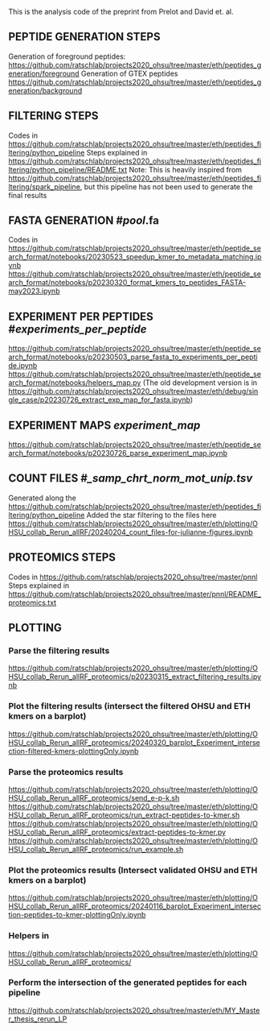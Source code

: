 This is the analysis code of the preprint from Prelot and David et. al.

## PEPTIDE GENERATION STEPS
Generation of foreground peptides: 
https://github.com/ratschlab/projects2020_ohsu/tree/master/eth/peptides_generation/foreground
Generation of GTEX peptides
https://github.com/ratschlab/projects2020_ohsu/tree/master/eth/peptides_generation/background

## FILTERING STEPS 
Codes in https://github.com/ratschlab/projects2020_ohsu/tree/master/eth/peptides_filtering/python_pipeline 
Steps explained in https://github.com/ratschlab/projects2020_ohsu/tree/master/eth/peptides_filtering/python_pipeline/README.txt
Note: This is heavily inspired from https://github.com/ratschlab/projects2020_ohsu/tree/master/eth/peptides_filtering/spark_pipeline, but this pipeline has not been used to generate the final results

## FASTA GENERATION #*pool*.fa
Codes in
https://github.com/ratschlab/projects2020_ohsu/tree/master/eth/peptide_search_format/notebooks/20230523_speedup_kmer_to_metadata_matching.ipynb
https://github.com/ratschlab/projects2020_ohsu/tree/master/eth/peptide_search_format/notebooks/p20230320_format_kmers_to_peptides_FASTA-may2023.ipynb

## EXPERIMENT PER PEPTIDES #*experiments_per_peptide*
https://github.com/ratschlab/projects2020_ohsu/tree/master/eth/peptide_search_format/notebooks/p20230503_parse_fasta_to_experiments_per_peptide.ipynb
https://github.com/ratschlab/projects2020_ohsu/tree/master/eth/peptide_search_format/notebooks/helpers_map.py
(The old development version is in
https://github.com/ratschlab/projects2020_ohsu/tree/master/eth/debug/single_case/p20230726_extract_exp_map_for_fasta.ipynb)

## EXPERIMENT MAPS *experiment_map*
https://github.com/ratschlab/projects2020_ohsu/tree/master/eth/peptide_search_format/notebooks/p20230726_parse_experiment_map.ipynb

## COUNT FILES #*_samp_chrt_norm_mot_unip.tsv*
Generated along the
https://github.com/ratschlab/projects2020_ohsu/tree/master/eth/peptides_filtering/python_pipeline
Added the star filtering to the files here
https://github.com/ratschlab/projects2020_ohsu/tree/master/eth/plotting/OHSU_collab_Rerun_allRF/20240204_count_files-for-julianne-figures.ipynb

## PROTEOMICS STEPS 
Codes in https://github.com/ratschlab/projects2020_ohsu/tree/master/pnnl
Steps explained in https://github.com/ratschlab/projects2020_ohsu/tree/master/pnnl/README_proteomics.txt

## PLOTTING

### Parse the filtering results
https://github.com/ratschlab/projects2020_ohsu/tree/master/eth/plotting/OHSU_collab_Rerun_allRF_proteomics/p20230315_extract_filtering_results.ipynb
### Plot the filtering results (intersect the filtered OHSU and ETH kmers on a barplot)
https://github.com/ratschlab/projects2020_ohsu/tree/master/eth/plotting/OHSU_collab_Rerun_allRF_proteomics/20240320_barplot_Experiment_intersection-filtered-kmers-plottingOnly.ipynb

### Parse the proteomics results
https://github.com/ratschlab/projects2020_ohsu/tree/master/eth/plotting/OHSU_collab_Rerun_allRF_proteomics/send_e-p-k.sh
https://github.com/ratschlab/projects2020_ohsu/tree/master/eth/plotting/OHSU_collab_Rerun_allRF_proteomics/run_extract-peptides-to-kmer.sh
https://github.com/ratschlab/projects2020_ohsu/tree/master/eth/plotting/OHSU_collab_Rerun_allRF_proteomics/extract-peptides-to-kmer.py
https://github.com/ratschlab/projects2020_ohsu/tree/master/eth/plotting/OHSU_collab_Rerun_allRF_proteomics/run_example.sh

### Plot the proteomics results (Intersect validated OHSU and ETH kmers on a barplot)
https://github.com/ratschlab/projects2020_ohsu/tree/master/eth/plotting/OHSU_collab_Rerun_allRF_proteomics/20240116_barplot_Experiment_intersection-peptides-to-kmer-plottingOnly.ipynb

### Helpers in 
https://github.com/ratschlab/projects2020_ohsu/tree/master/eth/plotting/OHSU_collab_Rerun_allRF_proteomics/

### Perform the intersection of the generated peptides for each pipeline 
https://github.com/ratschlab/projects2020_ohsu/tree/master/eth/MY_Master_thesis_rerun_LP

